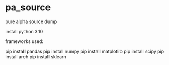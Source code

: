 # pa_source
pure alpha source dump 

install python 3.10

frameworks used:

pip install pandas
pip install numpy
pip install matplotlib
pip install scipy
pip install arch
pip install sklearn
